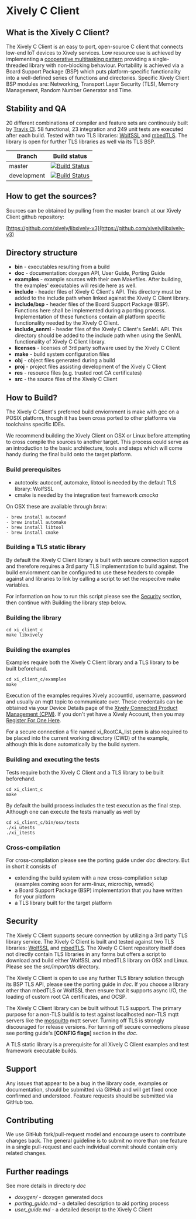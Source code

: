 # Xively C Client

## What is the Xively C Client?

The Xively C Client is an easy to port, open-source C client that connects low-end IoT devices to Xively services. Low resource use is achieved by implementing a [cooperative multitasking pattern](https://en.wikipedia.org/wiki/Cooperative_multitasking) providing a single-threaded library with non-blocking behaviour. Portability is achieved via a Board Support Package (BSP) which puts platform-specific functionality into a well-defined series of functions and directories. Specific Xively Client BSP modules are: Networking, Transport Layer Security (TLS), Memory Management, Random Number Generator and Time.

## Stability and QA

20 different combinations of compiler and feature sets are continously built by [Travis CI][travis-private-repo-page]. 58 functional, 23 integration and 249 unit tests are executed after each build. Tested with two TLS libraries: [WolfSSL](https://www.wolfssl.com) and [mbedTLS](https://tls.mbed.org). The library is open  for further TLS libraries as well via its TLS BSP.

Branch      | Build status
------------|-------------
master      | [![Build Status][travis-private-repo-icon-master]][travis-private-repo-page]
development | [![Build Status][travis-private-repo-icon-development]][travis-private-repo-page]

[travis-private-repo-page]: https://travis-ci.com/xively/libxively-v3
[travis-private-repo-icon-master]: https://travis-ci.com/xively/libxively-v3.svg?token=yxBj5sT6chuKx6ED3u9B&branch=master
[travis-private-repo-icon-development]: https://travis-ci.com/xively/libxively-v3.svg?token=yxBj5sT6chuKx6ED3u9B&branch=development

## How to get the sources?
Sources can be obtained by pulling from the master branch at our Xively Client github repository:

[https://github.com/xively/libxively-v3](https://github.com/xively/libxively-v3)

## Directory structure

- **bin** - executables resulting from a build
- **doc** - documentation: doxygen API, User Guide, Porting Guide
- **examples** - example sources with their own Makefiles. After building, the examples'
             executables will reside here as well.
- **include** - header files of Xively C Client's API. This directory must be added to the
            include path when linked against the Xively C Client library.
- **include/bsp** - header files of the Board Support Package (BSP). Functions here
                shall be implemented during a porting process. Implementation of these
                functions contain all platform specific functionality needed by the
                Xively C Client.
- **include_senml** - header files of the Xively C Client's SenML API. This directory should
                  be added to the include path when using the SenML functionality of
                  Xively C Client library.
- **licenses** - licenses of 3rd party software used by the Xively C Client
- **make** - build system configuration files
- **obj** - object files generated during a build
- **proj** - project files assisting development of the Xively C Client
- **res** - resource files (e.g. trusted root CA certificates)
- **src** - the source files of the Xively C Client

## How to Build?

The Xively C Client's preferred build enviornment is make with gcc on a POSIX platform, though it has been cross ported to other platforms via toolchains specific IDEs.

We recommend building the Xively Client on OSX or Linux before attempting to cross compile the sources to another target. This process could serve as an introduction to the basic architecture, tools and steps which will come handy during the final build onto the target platform.

### Build prerequisites

- autotools: autoconf, automake, libtool is needed by the default TLS library: WolfSSL
- cmake is needed by the integration test framework _cmocka_

On OSX these are available through _brew_:

    - brew install autoconf
    - brew install automake
    - brew install libtool
    - brew install cmake

### Building a TLS static library

By default the Xively C Client library is built with secure connection support and therefore requires a 3rd party TLS implementation to build against. The build enviornment can be configured to use these headers to compile against and libraries to link by calling a script to set the respecitve make variables.

For information on how to run this script please see the [Security](#security) section, then continue with Building the library step below.

### Building the library

    cd xi_client_c
    make libxively

### Building the examples

Examples require both the Xively C Client library and a TLS library to be built beforehand.

    cd xi_client_c/examples
    make

Execution of the examples requires Xively accountId, username, password and usually an mqtt topic to communicate over. These credentails can be obtained via your Device Details page of the [Xively Connected Product Management (CPM)](https://app.xively.com/login).  If you don't yet have a Xively Account, then you may [Register For One Here](https://app.xively.com/register).

For a secure connection a file named xi_RootCA_list.pem is also required to be placed into the current working directory (CWD) of the example, although this is done automatically by the build system.

### Building and executing the tests

Tests require both the Xively C Client and a TLS library to be built beforehand.

    cd xi_client_c
    make

By default the build process includes the test execution as the final step. Although one can execute the tests manually as well by

    cd xi_client_c/bin/osx/tests
    ./xi_utests
    ./xi_itests

### Cross-compilation

For cross-compilation please see the porting guide under *doc* directory. But in short it consists of

- extending the build system with a new cross-compilation setup (examples coming soon for arm-linux, microchip, wmsdk)
- a Board Support Package (BSP) implementation that you have written for your platform
- a TLS library built for the target platform

## Security

The Xively C Client supports secure connection by utilizing a 3rd party TLS library service. The Xively C Client is built and tested against two TLS libraries: [WolfSSL](https://www.wolfssl.com) and [mbedTLS](https://tls.mbed.org). The Xively C Client repository itself does not directly contain TLS libraries in any forms but offers a script to download and build either WolfSSL and mbedTLS library on OSX and Linux.  Please  see the *src/import/tls* directory.

The Xively C Client is open to use any further TLS library solution through its BSP TLS API, please see the porting guide in *doc*. If you choose a library other than mbedTLS or WolfSSL then ensure that it supports async I/O, the loading of custom root CA certificates, and OCSP.

The Xively C Client library can be built without TLS support. The primary purpose for a non-TLS build is to  test against localhosted non-TLS mqtt servers like the [mosquitto](http://mosquitto.org) mqtt server. Turning off TLS is strongly discouraged for release versions. For turning off secure connections please see porting guide's [**CONFIG flags**] section in the *doc*.

A TLS static library is a prerequisite for all Xively C Client examples and test framework executable builds.

## Support

Any issues that appear to be a bug in the library code, examples or documentation,
should be submitted via GitHub and will get fixed once confirmed and understood.
Feature requests should be submitted via GitHub too.

## Contributing

We use GitHub fork/pull-request model and encourage users to contribute
changes back. The general guideline is to submit no more than one feature
in a single pull-request and each individual commit should contain only
related changes.

## Further readings

See more details in directory *doc*

- *doxygen/* - doxygen generated docs
- *porting_guide.md* - a detailed description to aid porting process
- *user_guide.md* - a detailed descript to the Xively C Client

